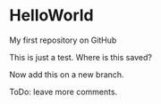 # HelloWorld
My first repository on GitHub

This is just a test. Where is this saved?

Now add this on a new branch.

ToDo: leave more comments.
